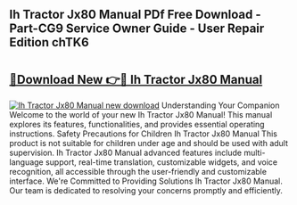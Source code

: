 ## Ih Tractor Jx80 Manual PDf Free Download - Part-CG9 Service Owner Guide - User Repair Edition chTK6

# <h2><a href="http://bc61980.oget.top/?id=Ih+Tractor+Jx80+Manual">🔗Download New 👉🔴 Ih Tractor Jx80 Manual</a></h2>

[![Ih Tractor Jx80 Manual new download](https://i.imgur.com/5g1atiW.png)](http://bc61980.oget.top/?id=Ih+Tractor+Jx80+Manual)
Understanding Your Companion Welcome to the world of your new Ih Tractor Jx80 Manual! This manual explores its features, functionalities, and provides essential operating instructions. Safety Precautions for Children Ih Tractor Jx80 Manual This product is not suitable for children under age and should be used with adult supervision. Ih Tractor Jx80 Manual advanced features include multi-language support, real-time translation, customizable widgets, and voice recognition, all accessible through the user-friendly and customizable interface. We're Committed to Providing Solutions Ih Tractor Jx80 Manual. Our team is dedicated to resolving your concerns promptly and efficiently.
